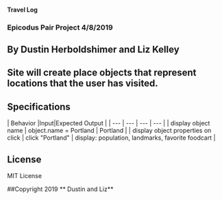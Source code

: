 #### Travel Log

### Epicodus Pair Project 4/8/2019

## By Dustin Herboldshimer and Liz Kelley

## Site will create place objects that represent locations that the user has visited.

## Specifications

| Behavior |Input|Expected Output |
| --- | --- | --- | --- |
| display object name |  object.name = Portland   | Portland |
| display object properties on click |  click "Portland"   | display: population, landmarks, favorite foodcart |

## License
MIT License

##Copyright 2019 ** Dustin and Liz**
